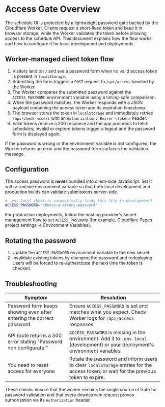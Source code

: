 # Access Gate Overview

The schedule UI is protected by a lightweight password gate backed by the
Cloudflare Worker. Clients request a short-lived token and keep it in browser
storage, while the Worker validates the token before allowing access to the
schedule API. This document explains how the flow works and how to configure it
for local development and deployments.

## Worker-managed client token flow

1. Visitors land on `/` and see a password form when no valid access token is
   present in `localStorage`.
2. Submitting the form triggers a `POST` request to `/api/access` handled by the
   Worker.
3. The Worker compares the submitted password against the `ACCESS_PASSWORD`
   environment variable using a timing-safe comparison.
4. When the password matches, the Worker responds with a JSON payload containing
   the access token and its expiration timestamp.
5. The browser stores the token in `localStorage` and immediately retries
   `/api/check-access` with an `Authorization: Bearer <token>` header.
6. Valid tokens receive a 200 response and the app proceeds to fetch schedules;
   invalid or expired tokens trigger a logout and the password form is displayed
   again.

If the password is wrong or the environment variable is not configured, the Worker
returns an error and the password form surfaces the validation message.

## Configuration

The access password is **never** bundled into client-side JavaScript. Set it with a
runtime environment variable so that both local development and production builds can
validate submissions server-side.

```bash
# .env.local (Next.js automatically loads this file in development)
ACCESS_PASSWORD="choose-a-strong-password"
```

For production deployments, follow the hosting provider's secret management flow to
set `ACCESS_PASSWORD` (for example, Cloudflare Pages project settings → Environment
Variables).

## Rotating the password

1. Update the `ACCESS_PASSWORD` environment variable to the new secret.
2. Invalidate existing tokens by changing the password and redeploying. Users will
   be forced to re-authenticate the next time the token is checked.

## Troubleshooting

| Symptom | Resolution |
| --- | --- |
| Password form keeps showing even after entering the correct password | Ensure `ACCESS_PASSWORD` is set and matches what you expect. Check Worker logs for `/api/access` responses. |
| API route returns a 500 error stating "Password non configurata." | `ACCESS_PASSWORD` is missing in the environment. Add it to `.env.local` (development) or your deployment's environment variables. |
| You need to reset access for everyone | Rotate the password and inform users to clear `localStorage` entries for the access token, or wait for the previous token to expire. |

These checks ensure that the worker remains the single source of truth for
password validation and that every downstream request proves authorization via
its `Authorization` header.
